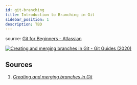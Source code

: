 ```yaml
---
id: git-branching
title: Introduction to Branching in Git
sidebar_position: 1
description: TBD
---
```


source: [Git for Beginners - Atlassian](https://www.atlassian.com/git/tutorials/what-is-version-control)

[![Creating and merging branches in Git - Git Guides (2020)](https://img.youtube.com/vi/S2TUommS3O0/0.jpg)](hhttps://www.youtube.com/watch?v=S2TUommS3O0)

## Sources

1. <cite>[Creating and merging branches in Git][1]</cite>

[1]: https://www.atlassian.com/git/tutorials/using-branches
